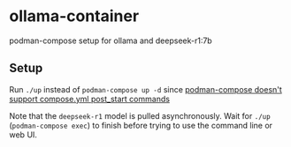 # ollama-container

podman-compose setup for ollama and deepseek-r1:7b

## Setup

Run `./up` instead of `podman-compose up -d` since [podman-compose doesn't support compose.yml post_start commands](https://github.com/containers/podman/issues/25370)

Note that the `deepseek-r1` model is pulled asynchronously.  Wait for `./up` (`podman-compose exec`) to finish before trying to use the command line or web UI.